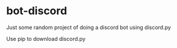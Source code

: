 # bot-discord

Just some random project of doing a discord bot using discord.py

Use pip to download discord.py
